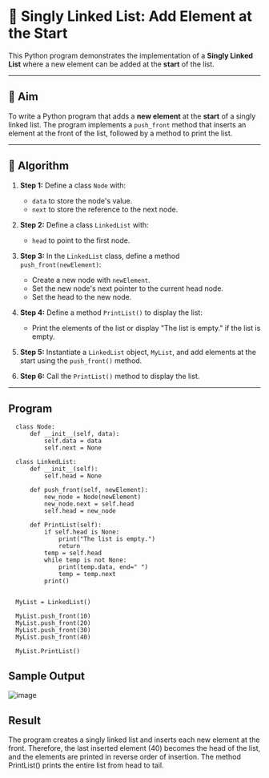 # 📝 Singly Linked List: Add Element at the Start

This Python program demonstrates the implementation of a **Singly Linked List** where a new element can be added at the **start** of the list.

---

## 🎯 Aim

To write a Python program that adds a **new element** at the **start** of a singly linked list. The program implements a `push_front` method that inserts an element at the front of the list, followed by a method to print the list.

---

## 🧠 Algorithm

1. **Step 1:** Define a class `Node` with:
   - `data` to store the node's value.
   - `next` to store the reference to the next node.
   
2. **Step 2:** Define a class `LinkedList` with:
   - `head` to point to the first node.
   
3. **Step 3:** In the `LinkedList` class, define a method `push_front(newElement)`:
   - Create a new node with `newElement`.
   - Set the new node's next pointer to the current head node.
   - Set the head to the new node.

4. **Step 4:** Define a method `PrintList()` to display the list:
   - Print the elements of the list or display "The list is empty." if the list is empty.

5. **Step 5:** Instantiate a `LinkedList` object, `MyList`, and add elements at the start using the `push_front()` method.

6. **Step 6:** Call the `PrintList()` method to display the list.

---

## Program
      class Node:
          def __init__(self, data):
              self.data = data
              self.next = None
      
      class LinkedList:
          def __init__(self):
              self.head = None
      
          def push_front(self, newElement):
              new_node = Node(newElement)
              new_node.next = self.head
              self.head = new_node
      
          def PrintList(self):
              if self.head is None:
                  print("The list is empty.")
                  return
              temp = self.head
              while temp is not None:
                  print(temp.data, end=" ")
                  temp = temp.next
              print()
      
      
      MyList = LinkedList()
      
      MyList.push_front(10)
      MyList.push_front(20)
      MyList.push_front(30)
      MyList.push_front(40)
      
      MyList.PrintList()
## Sample Output
![image](https://github.com/user-attachments/assets/9e6df298-6743-4718-8df4-c76e8d6af5cb)

## Result
The program creates a singly linked list and inserts each new element at the front. Therefore, the last inserted element (40) becomes the head of the list, and the elements are printed in reverse order of insertion. The method PrintList() prints the entire list from head to tail.
